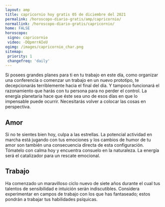 ```yaml
---
layout: amp
title: capricornio hoy gratis 05 de diciembre del 2021 
permalink: /horoscopo-diario-gratis/amp/capricornio/
normallink: /horoscopo-diario-gratis/capricornio/
home: FALSE
horoscopo:
 signo: capricornio
 video: -DQpmrrAIeU
ogimg: /images/capricornio_char.png
sitemap:
 priority: 1
 changefreq: 'daily'
---
```



Si posees grandes planes para ti en tu trabajo en este día, como organizar una conferencia o comenzar un trabajo en un nuevo prototipo, te decepcionarás terriblemente hacia el final del día. Y tampoco funcionará el razonamiento que harás con tu persona para no perder el control. La energía planetaria hace que éste sea uno de esos días en que lo impensable puede ocurrir. Necesitarás volver a colocar las cosas en perspectiva.

## Amor

Si no te sientes bien hoy, culpa a las estrellas. La potencial actividad en marcha está jugando con tus emociones y los cambios de humor de tu amor son también una consecuencia directa de esta configuración. Tómatelo con calma hoy y encuentra consuelo en la naturaleza. La energía será el catalizador para un rescate emocional.

## Trabajo

Ha comenzado un maravilloso ciclo nuevo de siete años durante el cual tus talentos de sensibilidad e intuición serán indiscutibles. Considera experimentar en campos de trabajo con los que has fantaseado; estos pondrán a trabajar tus habilidades psíquicas.
